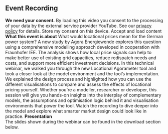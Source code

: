 ##  Event Recording 
**We need your consent.**
By loading this video you consent to the processing of your data by the external service provider YouTube. See our ​[privacy policy](https://www.agora-energiewende.org/privacy-policy)​ for details.
Store my consent on this device.
Accept and load content
**What this event is about**
What would locational prices mean for the German power system? A new study by Agora Energiewende explores this question using a comprehensive modelling approach developed in cooperation with Fraunhofer IEE. The analysis shows how local price signals can help to make better use of existing grid capacities, reduce redispatch needs and costs, and support more efficient investment decisions.
In this technical webinar, we walked you through the new Locational Agorameter tool and took a closer look at the model environment and the tool’s implementation. We explained the design process and highlighted how you can use the different visualisations to compare and assess the effects of locational pricing yourself.
Whether you're a modeller, researcher or developer, this session will give you hands-on insights into the interplay of complementary models, the assumptions and optimisation logic behind it and visualisation environments that power the tool.
Watch the recording to dive deeper into the model and explore what smarter market design could look like in practice.
**Presentation**  
The slides shown during the webinar can be found in the download section below.